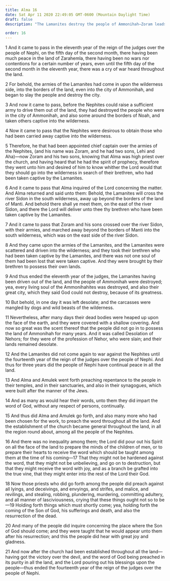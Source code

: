 ```yaml
---
title: Alma 16
date: Sat Apr 11 2020 22:49:05 GMT-0600 (Mountain Daylight Time)
draft: false
description: "The Lamanites destroy the people of Ammonihah—Zoram leads the Nephites to victory over the Lamanites—Alma and Amulek and many others preach the word—They teach that after His Resurrection Christ will appear to the Nephites. About 81–77 B.C."

order: 16
---
```

    
1 And it came to pass in the eleventh year of the reign of the judges over the people of Nephi, on the fifth day of the second month, there having been much peace in the land of Zarahemla, there having been no wars nor contentions for a certain number of years, even until the fifth day of the second month in the eleventh year, there was a cry of war heard throughout the land.

2 For behold, the armies of the Lamanites had come in upon the wilderness side, into the borders of the land, even into the city of Ammonihah, and began to slay the people and destroy the city.

3 And now it came to pass, before the Nephites could raise a sufficient army to drive them out of the land, they had destroyed the people who were in the city of Ammonihah, and also some around the borders of Noah, and taken others captive into the wilderness.

4 Now it came to pass that the Nephites were desirous to obtain those who had been carried away captive into the wilderness.

5 Therefore, he that had been appointed chief captain over the armies of the Nephites, (and his name was Zoram, and he had two sons, Lehi and Aha)—now Zoram and his two sons, knowing that Alma was high priest over the church, and having heard that he had the spirit of prophecy, therefore they went unto him and desired of him to know whither the Lord would that they should go into the wilderness in search of their brethren, who had been taken captive by the Lamanites.

6 And it came to pass that Alma inquired of the Lord concerning the matter. And Alma returned and said unto them: Behold, the Lamanites will cross the river Sidon in the south wilderness, away up beyond the borders of the land of Manti. And behold there shall ye meet them, on the east of the river Sidon, and there the Lord will deliver unto thee thy brethren who have been taken captive by the Lamanites.

7 And it came to pass that Zoram and his sons crossed over the river Sidon, with their armies, and marched away beyond the borders of Manti into the south wilderness, which was on the east side of the river Sidon.

8 And they came upon the armies of the Lamanites, and the Lamanites were scattered and driven into the wilderness; and they took their brethren who had been taken captive by the Lamanites, and there was not one soul of them had been lost that were taken captive. And they were brought by their brethren to possess their own lands.

9 And thus ended the eleventh year of the judges, the Lamanites having been driven out of the land, and the people of Ammonihah were destroyed; yea, every living soul of the Ammonihahites was destroyed, and also their great city, which they said God could not destroy, because of its greatness.

10 But behold, in one day it was left desolate; and the carcasses were mangled by dogs and wild beasts of the wilderness.

11 Nevertheless, after many days their dead bodies were heaped up upon the face of the earth, and they were covered with a shallow covering. And now so great was the scent thereof that the people did not go in to possess the land of Ammonihah for many years. And it was called Desolation of Nehors; for they were of the profession of Nehor, who were slain; and their lands remained desolate.

12 And the Lamanites did not come again to war against the Nephites until the fourteenth year of the reign of the judges over the people of Nephi. And thus for three years did the people of Nephi have continual peace in all the land.

13 And Alma and Amulek went forth preaching repentance to the people in their temples, and in their sanctuaries, and also in their synagogues, which were built after the manner of the Jews.

14 And as many as would hear their words, unto them they did impart the word of God, without any respect of persons, continually.

15 And thus did Alma and Amulek go forth, and also many more who had been chosen for the work, to preach the word throughout all the land. And the establishment of the church became general throughout the land, in all the region round about, among all the people of the Nephites.

16 And there was no inequality among them; the Lord did pour out his Spirit on all the face of the land to prepare the minds of the children of men, or to prepare their hearts to receive the word which should be taught among them at the time of his coming—17 That they might not be hardened against the word, that they might not be unbelieving, and go on to destruction, but that they might receive the word with joy, and as a branch be grafted into the true vine, that they might enter into the rest of the Lord their God.

18 Now those priests who did go forth among the people did preach against all lyings, and deceivings, and envyings, and strifes, and malice, and revilings, and stealing, robbing, plundering, murdering, committing adultery, and all manner of lasciviousness, crying that these things ought not so to be—19 Holding forth things which must shortly come; yea, holding forth the coming of the Son of God, his sufferings and death, and also the resurrection of the dead.

20 And many of the people did inquire concerning the place where the Son of God should come; and they were taught that he would appear unto them after his resurrection; and this the people did hear with great joy and gladness.

21 And now after the church had been established throughout all the land—having got the victory over the devil, and the word of God being preached in its purity in all the land, and the Lord pouring out his blessings upon the people—thus ended the fourteenth year of the reign of the judges over the people of Nephi.
